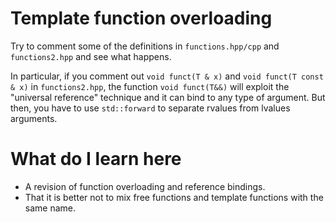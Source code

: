 # Template function overloading #

Try to comment some of the definitions in `functions.hpp/cpp` and `functions2.hpp` and see what happens.

In particular, if you comment out `void funct(T & x)` and `void funct(T const & x)` in `functions2.hpp`, the function `void funct(T&&)` will exploit the "universal reference" technique and it
can bind to any type of argument. But then, you have to use `std::forward` to separate rvalues from lvalues arguments.

# What do I learn here #
* A revision of function overloading and reference bindings.
* That it is better not to mix free functions and template functions with the same name.

